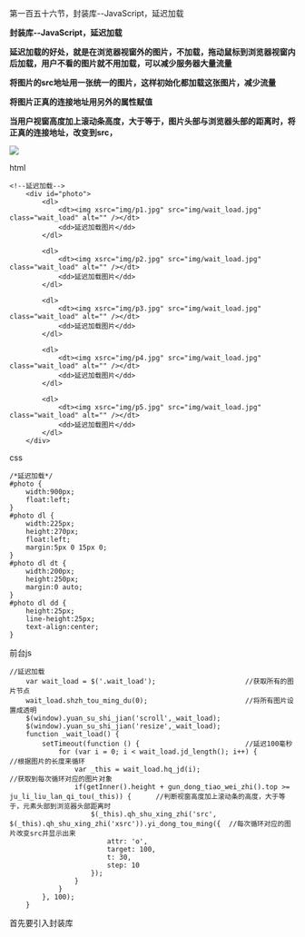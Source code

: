 第一百五十六节，封装库--JavaScript，延迟加载

**封装库--JavaScript，延迟加载**



**延迟加载的好处，就是在浏览器视窗外的图片，不加载，拖动鼠标到浏览器视窗内后加载，用户不看的图片就不用加载，可以减少服务器大量流量**

**将图片的src地址用一张统一的图片，这样初始化都加载这张图片，减少流量**

**将图片正真的连接地址用另外的属性赋值**

**当用户视窗高度加上滚动条高度，大于等于，图片头部与浏览器头部的距离时，将正真的连接地址，改变到src，**

**![](https://images2015.cnblogs.com/blog/955761/201702/955761-20170228133206282-1253409321.png)**



html

    
    
    <!--延迟加载-->
        <div id="photo">
            <dl>
                <dt><img xsrc="img/p1.jpg" src="img/wait_load.jpg" class="wait_load" alt="" /></dt>
                <dd>延迟加载图片</dd>
            </dl>
    
            <dl>
                <dt><img xsrc="img/p2.jpg" src="img/wait_load.jpg" class="wait_load" alt="" /></dt>
                <dd>延迟加载图片</dd>
            </dl>
    
            <dl>
                <dt><img xsrc="img/p3.jpg" src="img/wait_load.jpg" class="wait_load" alt="" /></dt>
                <dd>延迟加载图片</dd>
            </dl>
    
            <dl>
                <dt><img xsrc="img/p4.jpg" src="img/wait_load.jpg" class="wait_load" alt="" /></dt>
                <dd>延迟加载图片</dd>
            </dl>
    
            <dl>
                <dt><img xsrc="img/p5.jpg" src="img/wait_load.jpg" class="wait_load" alt="" /></dt>
                <dd>延迟加载图片</dd>
            </dl>
        </div>

css

    
    
    /*延迟加载*/
    #photo {
        width:900px;
        float:left;
    }
    #photo dl {
        width:225px;
        height:270px;
        float:left;
        margin:5px 0 15px 0;
    }
    #photo dl dt {
        width:200px;
        height:250px;
        margin:0 auto;
    }
    #photo dl dd {
        height:25px;
        line-height:25px;
        text-align:center;
    }

前台js

    
    
    //延迟加载
        var wait_load = $('.wait_load');                      //获取所有的图片节点
        wait_load.shzh_tou_ming_du(0);                        //将所有图片设置成透明
        $(window).yuan_su_shi_jian('scroll',_wait_load);
        $(window).yuan_su_shi_jian('resize',_wait_load);
        function _wait_load() {
            setTimeout(function () {                          //延迟100毫秒
                for (var i = 0; i < wait_load.jd_length(); i++) {                        //根据图片的长度来循环
                    var _this = wait_load.hq_jd(i);                                      //获取到每次循环对应的图片对象
                    if(getInner().height + gun_dong_tiao_wei_zhi().top >= ju_li_liu_lan_qi_tou(_this)) {      //判断视窗高度加上滚动条的高度，大于等于，元素头部到浏览器头部距离时
                        $(_this).qh_shu_xing_zhi('src', $(_this).qh_shu_xing_zhi('xsrc')).yi_dong_tou_ming({  //每次循环对应的图片改变src并显示出来
                            attr: 'o',
                            target: 100,
                            t: 30,
                            step: 10
                        });
                    }
                }
            }, 100);
        }



首先要引入封装库

